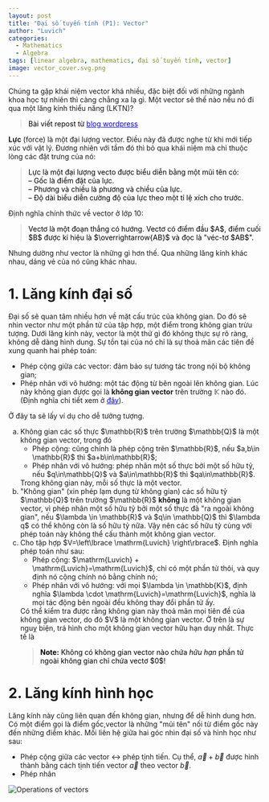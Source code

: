 ```yaml
---
layout: post
title: "Đại số tuyến tính (P1): Vector"
author: "Luvich"
categories: 
  - Mathematics
  - Algebra
tags: [linear algebra, mathematics, đại số tuyến tính, vector]
image: vector_cover.svg.png
---
```


Chúng ta gặp khái niệm vector khá nhiều, đặc biệt đối với những ngành khoa học tự nhiên thì càng chẳng xa lạ gì. Một vector sẽ thế nào nếu nó đi qua một lăng kính thiểu năng (LKTN)?<br>
> <span style="color:black">Bài viết repost từ <a href="https://hoathekiet.wordpress.com/2023/12/16/chdeptrai-nhin-dai-so-tuyen-tinh-p1-khai-niem-vec-to/" style="color: blue;">blog wordpress</a> </span>

**Lực** (force) là một đại lượng vector. Điều này đã được nghe từ khi mới tiếp xúc với vật lý. Đương nhiên với tầm đó thì bỏ qua khái niệm mà chỉ thuộc lòng các đặt trưng của nó:<br>

<blockquote> <span style="color:black">
  Lực là một đại lượng vecto được biểu diễn bằng một mũi tên có:<br>
  – Gốc là điểm đặt của lực. <br>
  – Phương và chiều là phương và chiều của lực. <br>
  – Độ dài biểu diễn cường độ của lực theo một tỉ lệ xích cho trước. <br>
</span></blockquote>

Định nghĩa chính thức về vector ở lớp 10:<br>
<blockquote> <span style="color:black">
Vectơ là một đoạn thẳng có hướng. Vectơ có điểm đầu $A$, điểm cuối $B$ được kí hiệu là $\overrightarrow{AB}$ và đọc là "véc-tơ $AB$".
</span></blockquote> 

Nhưng dường như vector là những gì hơn thế. Qua những lăng kính khác nhau, dáng vẻ của nó cũng khác nhau.

# 1. Lăng kính đại số
Đại số sẽ quan tâm nhiều hơn về mặt cấu trúc của không gian. Do đó sẽ nhìn vector như một phần tử của tập hợp, một điểm trong không gian trừu tượng. Dưới lăng kính này, vector là một thứ gì đó không thực sự rõ ràng, không dễ dàng hình dung. Sự tồn tại của nó chỉ là sự thoả mãn các tiên đề xung quanh hai phép toán:
- Phép cộng giữa các vector: đảm bảo sự tương tác trong nội bộ không gian;
- Phép nhân với vô hướng: một tác động từ bên ngoài lên không gian.
Lúc này không gian được gọi là **không gian vector** trên trường $\mathbb{K}$ nào đó. (Định nghĩa chi tiết xem ở <a href="https://en.wikipedia.org/wiki/Vector_space" style="color: blue;">đây</a>).

Ở đây ta sẽ lấy ví dụ cho dễ tưởng tượng.
<ol type="a">
  <li>
    Không gian các số thực $\mathbb{R}$ trên trường $\mathbb{Q}$ là một không gian vector, trong đó
    <ul>
      <li>Phép cộng: cũng chính là phép cộng trên $\mathbb{R}$, nếu $a,b\in \mathbb{R}$ thì $a+b\in\mathbb{R}$;</li>
      <li>Phép nhân với vô hướng: phép nhân một số thực bởi một số hữu tỷ, nếu $q\in\mathbb{Q}$ và $a\in\mathbb{R}$ thì $qa\in\mathbb{R}$.</li>
    </ul>
    Trong không gian này, mỗi số thực là một vector.
  </li>
  <li>
    "Không gian" (xin phép lạm dụng từ không gian) các số hữu tỷ $\mathbb{Q}$ trên trường $\mathbb{R}$ <b>không</b> là một không gian vector, vì phép nhân một số hữu tỷ bởi một số thực đã "ra ngoài không gian", nếu $\lambda \in \mathbb{R}$ và $q\in \mathbb{Q}$ thì $\lambda q$ có thể không còn là số hữu tỷ nữa. Vậy nên các số hữu tỷ cùng với phép toán này không thể cấu thành một không gian vector.
  </li>
  <li>
    Cho tập hợp $V=\left\lbrace \mathrm{Luvich} \right\rbrace$. Định nghĩa phép toán như sau:
    <ul>
      <li>Phép cộng: $\mathrm{Luvich} + \mathrm{Luvich}=\mathrm{Luvich}$, chỉ có một phần tử thôi, và quy định nó cộng chính nó bằng chính nó;</li>
      <li>Phép nhân với vô hướng: với mọi $\lambda \in \mathbb{K}$, định nghĩa $\lambda \cdot \mathrm{Luvich}=\mathrm{Luvich}$, nghĩa là mọi tác động bên ngoài đều không thay đổi phần tử ấy.</li>
    </ul>
    Có thể kiểm tra được rằng không gian này thoả mãn mọi tiên đề của không gian vector, do đó $V$ là một không gian vector.
    Ở trên là sự nguỵ biện, trá hình cho một không gian vector hữu hạn duy nhất. Thực tế là
    <blockquote>
        <p><span style="color:black"><strong>Note:</strong> Không có không gian vector nào chứa <em>hữu hạn</em> phần tử ngoài không gian chỉ chứa vectơ $0$!</span></p>
    </blockquote>
  </li>
</ol>




# 2. Lăng kính hình học
Lăng kính này cũng liên quan đến không gian, nhưng để dễ hình dung hơn. Có một điểm gọi là điểm gốc,vector là những "mũi tên" nối từ điểm gốc này đến những điểm khác. Mối liên hệ giữa hai góc nhìn đại số và hình học như sau:
  - Phép cộng giữa các vector $\longleftrightarrow$ phép tịnh tiến. Cụ thể, $\vec{a}+\vec{b}$ được hình thành bằng cách tịnh tiến vector $\vec{a}$ theo vector $\vec{b}$.
  - Phép nhân

<img src="2024-06-11-operation-vector.jpg" alt="Operations of vectors">
